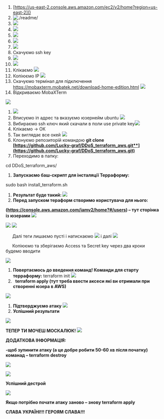 ﻿1. [https://us-east-2.console.aws.amazon.com/ec2/v2/home?region=us-east-2]()
1. ![./readme/](Aspose.Words.17159736-b752-4e21-913d-f3ae63d9de5f.001.png)
1. ![](Aspose.Words.17159736-b752-4e21-913d-f3ae63d9de5f.002.png)
1. ![](Aspose.Words.17159736-b752-4e21-913d-f3ae63d9de5f.003.png)
1. ![](Aspose.Words.17159736-b752-4e21-913d-f3ae63d9de5f.004.png)
1. ![](Aspose.Words.17159736-b752-4e21-913d-f3ae63d9de5f.005.png)
1. ![](Aspose.Words.17159736-b752-4e21-913d-f3ae63d9de5f.006.png)
1. Скачуємо ssh key
1. ![](Aspose.Words.17159736-b752-4e21-913d-f3ae63d9de5f.007.png)
1. ![](Aspose.Words.17159736-b752-4e21-913d-f3ae63d9de5f.008.png)
1. Клікаємо ![](Aspose.Words.17159736-b752-4e21-913d-f3ae63d9de5f.009.png)
1. Копіюємо ІР ![](Aspose.Words.17159736-b752-4e21-913d-f3ae63d9de5f.010.png)
1. Скачуємо термінал для підключення <https://mobaxterm.mobatek.net/download-home-edition.html> ![](Aspose.Words.17159736-b752-4e21-913d-f3ae63d9de5f.011.png)
1. Відкриваємо MobaXTerm  

![](Aspose.Words.17159736-b752-4e21-913d-f3ae63d9de5f.012.png)

1. ![](Aspose.Words.17159736-b752-4e21-913d-f3ae63d9de5f.013.png)
1. Вписуємо іп адрес та вказуємо юзернейм ubuntu ![](Aspose.Words.17159736-b752-4e21-913d-f3ae63d9de5f.014.png)
1. Вибираємо ssh ключ який скачали в поли use private key![](Aspose.Words.17159736-b752-4e21-913d-f3ae63d9de5f.015.png)
1. Клікаємо -> ОК 
1. Так виглядає все окей ![](Aspose.Words.17159736-b752-4e21-913d-f3ae63d9de5f.016.png)
1. Клонуємо репозиторій командою 
   **git clone [https://github.com/Lucky-graf/DDoS_terraform_aws.git**](https://github.com/Lucky-graf/DDoS_terraform_aws.git)**
1. Переходимо в папку:

cd DDoS\_terraform\_aws/

1. **Запускаємо баш-скрипт для інсталяції Терраформу:**

sudo bash install\_terraform.sh

1. **Результат буде такий: ![](Aspose.Words.17159736-b752-4e21-913d-f3ae63d9de5f.017.png)**
1. **Перед запуском тераформ створимо користувача для нього:**

**(<https://console.aws.amazon.com/iamv2/home?#/users>) – тут сторінка із юзерами ![](Aspose.Words.17159736-b752-4e21-913d-f3ae63d9de5f.018.png)**

![](Aspose.Words.17159736-b752-4e21-913d-f3ae63d9de5f.019.png) ![](Aspose.Words.17159736-b752-4e21-913d-f3ae63d9de5f.020.png)	

`	`Далі теги лишаємо пусті і натискаємо ![](Aspose.Words.17159736-b752-4e21-913d-f3ae63d9de5f.021.png) і далі ![](Aspose.Words.17159736-b752-4e21-913d-f3ae63d9de5f.022.png)

`	`Копіюємо та зберігаємо Access та Secret key через два кроки будемо вводити

![](Aspose.Words.17159736-b752-4e21-913d-f3ae63d9de5f.023.png)



1. **Повертаємось до введення команд! Команди для старту терраформу:**
   terraform init ![](Aspose.Words.17159736-b752-4e21-913d-f3ae63d9de5f.024.png)
1. ` `**terraform apply (тут треба ввести аксеси які ви отримали при створенні юзера в AWS)** 

![](Aspose.Words.17159736-b752-4e21-913d-f3ae63d9de5f.025.png)

1. **Підтверджуємо атаку ![](Aspose.Words.17159736-b752-4e21-913d-f3ae63d9de5f.026.png)**
1. **Успішний результати** 

![](Aspose.Words.17159736-b752-4e21-913d-f3ae63d9de5f.027.png)

**ТЕПЕР ТИ МОЧЕШ МОСКАЛЮК!
![](Aspose.Words.17159736-b752-4e21-913d-f3ae63d9de5f.028.png)**

**ДОДАТКОВА ІНФОРМАЦІЯ:** 

**-щоб зупинити атаку (а це добре робити 50-60 хв після початку)  команад – terraform destroy**

![](Aspose.Words.17159736-b752-4e21-913d-f3ae63d9de5f.029.png)

![](Aspose.Words.17159736-b752-4e21-913d-f3ae63d9de5f.030.png)

**Успішний дестрой**

![](Aspose.Words.17159736-b752-4e21-913d-f3ae63d9de5f.031.png)

**Якщо потрібно почати атаку заново – знову terraform apply**

**СЛАВА УКРАЇНІ!!!
ГЕРОЯМ СЛАВА!!!**












